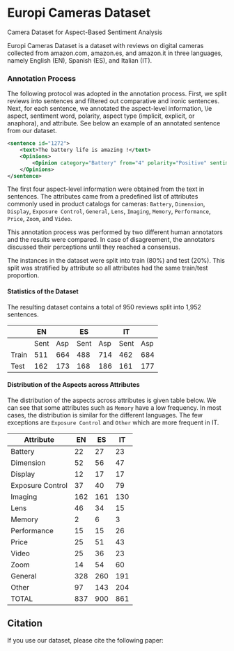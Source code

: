 # Europi Cameras Dataset
Camera Dataset for Aspect-Based Sentiment Analysis

Europi Cameras Dataset is a dataset with reviews on digital cameras collected from amazon.com, amazon.es, and amazon.it in three languages, namely English (EN), Spanish (ES), and Italian (IT).

### Annotation Process

The following protocol was adopted in the annotation process. First, we split reviews into sentences and filtered out comparative and ironic sentences. Next, for each sentence, we annotated the aspect-level information, \ie aspect, sentiment word, polarity, aspect type (implicit, explicit, or anaphora), and attribute. See below an example of an annotated sentence from our dataset. 

```xml
<sentence id="1272">
    <text>The battery life is amazing !</text>
    <Opinions>
        <Opinion category="Battery" from="4" polarity="Positive" sentiment="amazing" target="battery life" to="16" type="explicit" />
    </Opinions>
</sentence>  
```

The first four aspect-level information were obtained from the text in sentences. The attributes came from a predefined list of attributes
commonly used in product catalogs for cameras: `Battery`, `Dimension`, `Display`, `Exposure Control`, `General`, `Lens`, `Imaging`, `Memory`, `Performance`, `Price`, `Zoom`, and `Video`.

This annotation process was performed by two different human annotators and the results were compared. In case of disagreement, the annotators discussed their perceptions until they reached a consensus.

The instances in the dataset were split into train (80\%) and test (20\%). This split was stratified by attribute so all attributes had the same train/test proportion.

#### Statistics of the Dataset
The resulting dataset contains a total of 950 reviews split into 1,952 sentences. 

|        | EN   |     | ES   |     | IT  |     |
|--------|------|-----|------|-----|-----|-----|
|        | Sent | Asp | Sent | Asp |Sent | Asp |
|Train   | 511  | 664 | 488  | 714 | 462 | 684 |
|Test    | 162  | 173 | 168  | 186 | 161 | 177 |

#### Distribution of the Aspects across Attributes
The distribution of the aspects across attributes is given table below. We can see that some attributes such as `Memory` have a low frequency. In most cases, the distribution is similar for the different languages. The few exceptions are `Exposure Control` and `Other` which are more frequent in IT.

| Attribute        | EN  | ES  | IT  |
|------------------|-----|-----|-----|
| Battery          | 22  | 27  | 23  |
| Dimension        | 52  | 56  | 47  |
| Display          | 12  | 17  | 17  |
| Exposure Control | 37  | 40  | 79  |
| Imaging          | 162 | 161 | 130 |
| Lens             | 46  | 34  | 15  |
| Memory           | 2   | 6   | 3   |
| Performance      | 15  | 15  | 26  |
| Price            | 25  | 51  | 43  |
| Video            | 25  | 36  | 23  |
| Zoom             | 14  | 54  | 60  |
| General          | 328 | 260 | 191 |
| Other            | 97  | 143 | 204 |
| TOTAL            | 837 | 900 | 861 |

## Citation

If you use our dataset, please cite the following paper:

```bibtex

```

